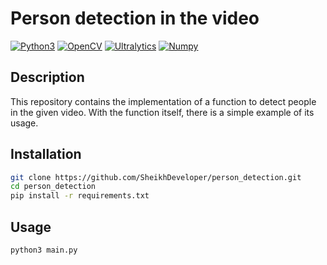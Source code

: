 # Person detection in the video

[![Python3](https://img.shields.io/badge/Python-3.9-blue)](https://www.python.org/downloads/) [![OpenCV](https://img.shields.io/badge/OpenCV-4.5-blue)](https://opencv.org/)
[![Ultralytics](https://img.shields.io/badge/Ultralytics-8.3.0-blue)](https://github.com/ultralytics/) [![Numpy](https://img.shields.io/badge/Numpy-1.26.4-blue)](https://numpy.org/)

## Description

This repository contains the implementation of a function to detect people in the given video.
With the function itself, there is a simple example of its usage.

## Installation

```bash
git clone https://github.com/SheikhDeveloper/person_detection.git
cd person_detection
pip install -r requirements.txt
```

## Usage

```bash
python3 main.py
```
